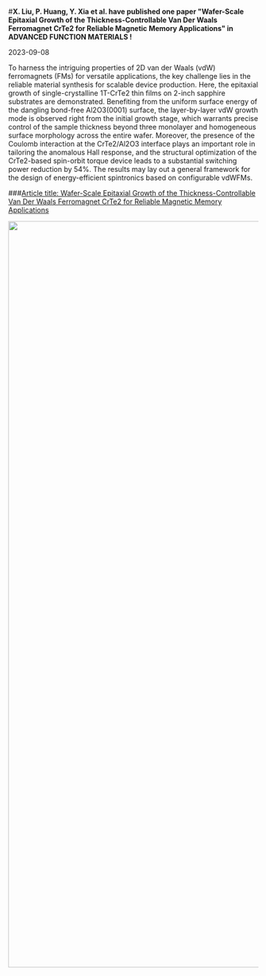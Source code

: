 #**X. Liu, P. Huang, Y. Xia et al. have published one paper "Wafer-Scale Epitaxial Growth of the Thickness-Controllable Van Der Waals Ferromagnet CrTe2 for Reliable Magnetic Memory Applications" in ADVANCED FUNCTION MATERIALS !**

2023-09-08

To harness the intriguing properties of 2D van der Waals (vdW) ferromagnets (FMs) for versatile applications, the key challenge lies in the reliable material synthesis for scalable device production. Here, the epitaxial growth of single-crystalline 1T-CrTe2 thin films on 2-inch sapphire substrates are demonstrated. Benefiting from the uniform surface energy of the dangling bond-free Al2O3(0001) surface, the layer-by-layer vdW growth mode is observed right from the initial growth stage, which warrants precise control of the sample thickness beyond three monolayer and homogeneous surface morphology across the entire wafer. Moreover, the presence of the Coulomb interaction at the CrTe2/Al2O3 interface plays an important role in tailoring the anomalous Hall response, and the structural optimization of the CrTe2-based spin-orbit torque device leads to a substantial switching power reduction by 54%. The results may lay out a general framework for the design of energy-efficient spintronics based on configurable vdWFMs.


###[Article title: Wafer-Scale Epitaxial Growth of the Thickness-Controllable Van Der Waals Ferromagnet CrTe2 for Reliable Magnetic Memory Applications](https://onlinelibrary.wiley.com/doi/10.1002/adfm.202304454)


<img align="right" width="1500px" src="../img/1001.jpg"/>